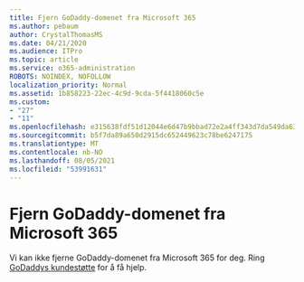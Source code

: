 ```yaml
---
title: Fjern GoDaddy-domenet fra Microsoft 365
ms.author: pebaum
author: CrystalThomasMS
ms.date: 04/21/2020
ms.audience: ITPro
ms.topic: article
ms.service: o365-administration
ROBOTS: NOINDEX, NOFOLLOW
localization_priority: Normal
ms.assetid: 1b858223-22ec-4c9d-9cda-5f4418060c5e
ms.custom:
- "27"
- "11"
ms.openlocfilehash: e315638fdf51d12044e6d47b9bbad72e2a4ff343d7da549da63496f6c8b065f0
ms.sourcegitcommit: b5f7da89a650d2915dc652449623c78be6247175
ms.translationtype: MT
ms.contentlocale: nb-NO
ms.lasthandoff: 08/05/2021
ms.locfileid: "53991631"
---
```

# <a name="remove-your-godaddy-domain-from-microsoft-365"></a>Fjern GoDaddy-domenet fra Microsoft 365

Vi kan ikke fjerne GoDaddy-domenet fra Microsoft 365 for deg. Ring [GoDaddys kundestøtte](https://aka.ms/contact-godaddy) for å få hjelp.
  